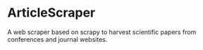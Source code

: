 # ArticleScraper
A web scraper based on scrapy to harvest scientific papers from conferences and journal websites.
